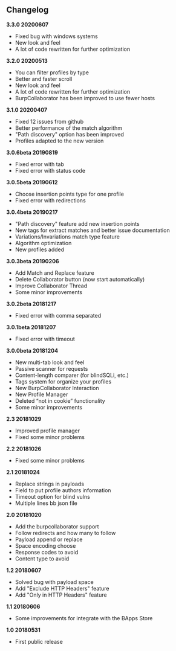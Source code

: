 ##  Changelog
**3.3.0 20200607**
* Fixed bug with windows systems
* New look and feel
* A lot of code rewritten for further optimization


**3.2.0 20200513**
* You can filter profiles by type
* Better and faster scroll
* New look and feel
* A lot of code rewritten for further optimization
* BurpCollaborator has been improved to use fewer hosts


**3.1.0 20200407**
* Fixed 12 issues from github 
* Better performance of the match algorithm
* "Path discovery" option has been improved
* Profiles adapted to the new version


**3.0.6beta 20190819**
* Fixed error with tab
* Fixed error with status code

**3.0.5beta 20190612**
* Choose insertion points type for one profile
* Fixed error with redirections


**3.0.4beta 20190217**
* "Path discovery" feature add new insertion points
* New tags for extract matches and better issue documentation
* Variations/Invariations match type feature
* Algorithm optimization
* New profiles added 


**3.0.3beta 20190206**
* Add Match and Replace feature
* Delete Collaborator button (now start automatically)
* Improve Collaborator Thread
* Some minor improvements

**3.0.2beta 20181217**
* Fixed error with comma separated


**3.0.1beta 20181207**
* Fixed error with timeout


**3.0.0beta 20181204**
* New multi-tab look and feel
* Passive scanner for requests 
* Content-length comparer (for blindSQLi, etc.)
* Tags system for organize your profiles
* New BurpCollaborator Interaction
* New Profile Manager 
* Deleted “not in cookie” functionality
* Some minor improvements

**2.3 20181029**
* Improved profile manager
* Fixed some minor problems


**2.2 20181026**
* Fixed some minor problems


**2.1 20181024**
* Replace strings in payloads
* Field to put profile authors information
* Timeout option for blind vulns
* Multiple lines bb json file


**2.0 20181020**
* Add the burpcollaborator support
* Follow redirects and how many to follow
* Payload append or replace
* Space encoding choose
* Response codes to avoid
* Content type to avoid
 

**1.2 20180607**
 - Solved bug with payload space
 - Add "Exclude HTTP Headers" feature
 - Add "Only in HTTP Headers" feature
 
 
**1.1 20180606**
 - Some improvements for integrate with the BApps Store
 
 
**1.0 20180531**
 - First public release

